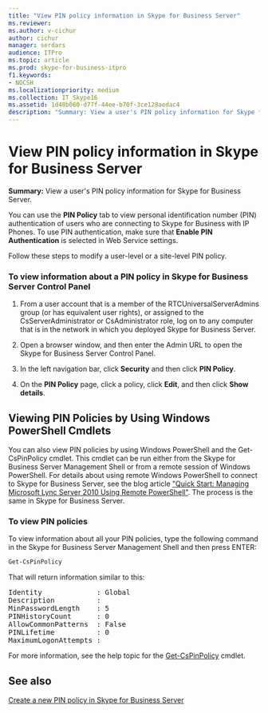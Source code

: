 ```yaml
---
title: "View PIN policy information in Skype for Business Server"
ms.reviewer: 
ms.author: v-cichur
author: cichur
manager: serdars
audience: ITPro
ms.topic: article
ms.prod: skype-for-business-itpro
f1.keywords:
- NOCSH
ms.localizationpriority: medium
ms.collection: IT_Skype16
ms.assetid: 1d48b060-d77f-44ee-b70f-3ce128aedac4
description: "Summary: View a user's PIN policy information for Skype for Business Server."
---
```


# View PIN policy information in Skype for Business Server
 
**Summary:** View a user's PIN policy information for Skype for Business Server.
  
You can use the **PIN Policy** tab to view personal identification number (PIN) authentication of users who are connecting to Skype for Business with IP Phones. To use PIN authentication, make sure that **Enable PIN Authentication** is selected in Web Service settings.
  
Follow these steps to modify a user-level or a site-level PIN policy. 
  
### To view information about a PIN policy in Skype for Business Server Control Panel

1.  From a user account that is a member of the RTCUniversalServerAdmins group (or has equivalent user rights), or assigned to the CsServerAdministrator or CsAdministrator role, log on to any computer that is in the network in which you deployed Skype for Business Server.
    
2. Open a browser window, and then enter the Admin URL to open the Skype for Business Server Control Panel.  
    
3. In the left navigation bar, click **Security** and then click **PIN Policy**.
    
4. On the **PIN Policy** page, click a policy, click **Edit**, and then click **Show details**.
    
## Viewing PIN Policies by Using Windows PowerShell Cmdlets

You can also view PIN policies by using Windows PowerShell and the Get-CsPinPolicy cmdlet. This cmdlet can be run either from the Skype for Business Server Management Shell or from a remote session of Windows PowerShell. For details about using remote Windows PowerShell to connect to Skype for Business Server, see the blog article ["Quick Start: Managing Microsoft Lync Server 2010 Using Remote PowerShell"](https://go.microsoft.com/fwlink/p/?linkId=255876). The process is the same in Skype for Business Server.
  
### To view PIN policies

To view information about all your PIN policies, type the following command in the Skype for Business Server Management Shell and then press ENTER:
    
  ```PowerShell
  Get-CsPinPolicy
  ```

That will return information similar to this:

<pre>
Identity             : Global
Description          :
MinPasswordLength    : 5
PINHistoryCount      : 0
AllowCommonPatterns  : False
PINLifetime          : 0
MaximumLogonAttempts :
</pre>

For more information, see the help topic for the [Get-CsPinPolicy](/powershell/module/skype/get-cspinpolicy?view=skype-ps) cmdlet.
  
## See also

[Create a new PIN policy in Skype for Business Server](create-a-new-pin-policy.md)